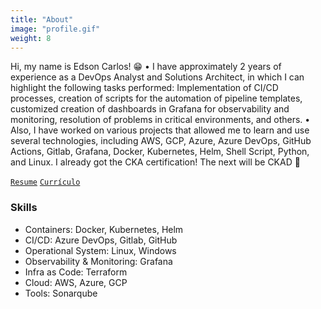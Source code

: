 ```yaml
---
title: "About"
image: "profile.gif"
weight: 8
---
```


Hi, my name is Edson Carlos! 😁
• I have approximately 2 years of experience as a DevOps Analyst and Solutions Architect, in which I can highlight the following tasks performed: Implementation of CI/CD processes, creation of scripts for the automation of pipeline templates, customized creation of dashboards in Grafana for observability and monitoring, resolution of problems in critical environments, and others. 
• Also, I have worked on various projects that allowed me to learn and use several technologies, including AWS, GCP, Azure, Azure DevOps, GitHub Actions, Gitlab, Grafana, Docker, Kubernetes, Helm, Shell Script, Python, and Linux. I already got the CKA certification! The next will be CKAD 💪

[`Resume`](https://drive.google.com/file/d/1IzBuYPcFiGp3imcE9mqOQYq0oAPUCZG2/view?usp=sharing) [`Currículo`](https://drive.google.com/file/d/1sVQ5cqzDhObNVFmCt5CWMrdCpTRYqIHZ/view?usp=sharing)




### Skills

* Containers: Docker, Kubernetes, Helm
* CI/CD: Azure DevOps, Gitlab, GitHub
* Operational System: Linux, Windows
* Observability & Monitoring: Grafana
* Infra as Code: Terraform 
* Cloud: AWS, Azure, GCP
* Tools: Sonarqube

